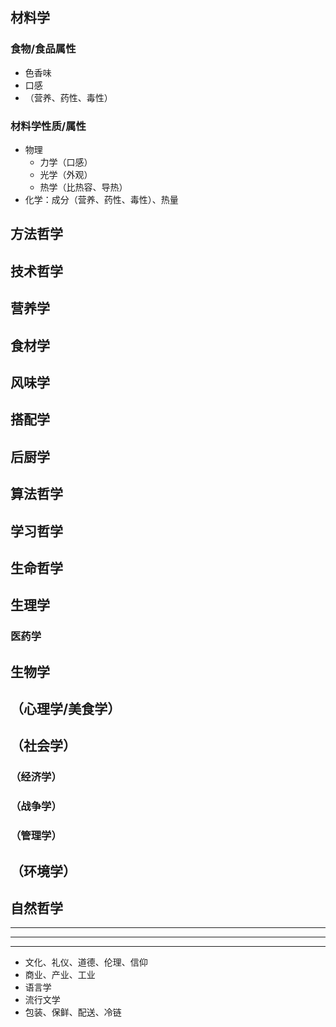 ## 材料学
### 食物/食品属性
- 色香味
- 口感
- （营养、药性、毒性）
### 材料学性质/属性
- 物理
  - 力学（口感）
  - 光学（外观）
  - 热学（比热容、导热）
- 化学：成分（营养、药性、毒性）、热量
## 方法哲学
[后厨、前台、中台]:\
## 技术哲学
[实践、食谱]:\
## 营养学
## 食材学
## 风味学
## 搭配学
## 后厨学
[厨房、厨具、分工合作]:\
## 算法哲学
[并行并发、架构]:\
## 学习哲学
[精神粮食、消化]:\
## 生命哲学
[生存、战斗]:\
## 生理学
[新陈代谢、消化、药性、毒性、食欲、味觉]:\
### 医药学
[药膳]:\
## 生物学
[食物链]:\
## （心理学/美食学）
[风味、口感]:\
## （社会学）
[职业、产业链、文化、政治体制]:\
### （经济学）
[战争、制裁]:\
### （战争学）
[后勤、粮草]:\
### （管理学）
[民生]:\
## （环境学）
[承载力、碳循环]:\
## 自然哲学
[科技哲学、初级科学]:\


---
---
---
- 文化、礼仪、道德、伦理、信仰
- 商业、产业、工业
- 语言学
- 流行文学
- 包装、保鲜、配送、冷链

[you are what you eat]:\

